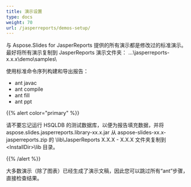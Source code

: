 ```yaml
---
title: 演示设置
type: docs
weight: 70
url: /jasperreports/demos-setup/
---
```


与 Aspose.Slides for JasperReports 提供的所有演示都是修改过的标准演示。最好将所有演示复制到 JasperReports 演示文件夹：
...\jasperreports-x.x.x\demo\samples\

使用标准命令序列构建和导出报告：

- ant javac
- ant compile
- ant fill
- ant ppt

{{% alert color="primary" %}} 

请不要忘记运行 HSQLDB 的测试数据库，以便为报告填充数据，并将 aspose.slides.jasperreports.library-xx.x.jar 从 aspose-slides-xx.x-jasperreports.zip 的 \lib\JasperReports X.X.X - X.X.X 文件夹复制到 &#60;InstallDir&#62;\lib 目录。

{{% /alert %}} 

大多数演示（除了图表）已经生成了演示文稿，因此您可以跳过所有“ant”步骤，直接检查结果。